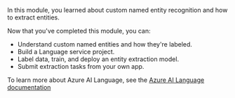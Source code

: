 
In this module, you learned about custom named entity recognition and how to extract entities.

Now that you've completed this module, you can:

- Understand custom named entities and how they're labeled.
- Build a Language service project.
- Label data, train, and deploy an entity extraction model.
- Submit extraction tasks from your own app.

To learn more about Azure AI Language, see the [Azure AI Language documentation](/azure/ai-services/language-service/?azure-portal=true)
